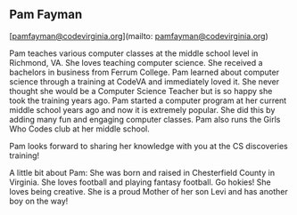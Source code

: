 ## Pam  Fayman[pamfayman@codevirginia.org](mailto: pamfayman@codevirginia.org)Pam teaches various computer classes at the middle school level in Richmond, VA.  She loves teaching computer science.  She received a bachelors in business from Ferrum College.  Pam learned about computer science through a training at CodeVA and immediately loved it.  She never thought she would be a Computer Science Teacher but is so happy she took the training years ago. Pam started a computer program at her current middle school years ago and now it is extremely popular. She did this by adding many fun and engaging computer classes.  Pam also runs the Girls Who Codes club at her middle school. 

Pam looks forward to sharing her knowledge with you at the CS discoveries training!

A little bit about Pam:
She was born and raised in Chesterfield County in Virginia. 
She loves football and playing fantasy football. Go hokies!
She loves being creative.
She is a proud Mother of her son Levi and has another boy on the way!
